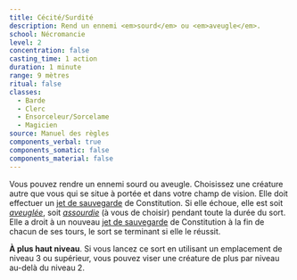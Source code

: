```yaml
---
title: Cécité/Surdité
description: Rend un ennemi <em>sourd</em> ou <em>aveugle</em>.
school: Nécromancie
level: 2
concentration: false
casting_time: 1 action
duration: 1 minute
range: 9 mètres
ritual: false
classes:
  - Barde
  - Clerc
  - Ensorceleur/Sorcelame
  - Magicien
source: Manuel des règles
components_verbal: true
components_somatic: false
components_material: false
---
```

Vous pouvez rendre un ennemi sourd ou aveugle. Choisissez une créature autre que vous qui se situe à portée et dans votre champ de vision. Elle doit effectuer un [jet de sauvegarde](/utiliser-les-caracteristiques/#jets-de-sauvegarde) de Constitution. Si elle échoue, elle est soit [_aveuglée_](/gerer-la-sante-du-personnage/#aveugle), soit [_assourdie_](/gerer-la-sante-du-personnage/#assourdi) (à vous de choisir) pendant toute la durée du sort. Elle a droit à un nouveau [jet de sauvegarde](/utiliser-les-caracteristiques/#jets-de-sauvegarde) de Constitution à la fin de chacun de ses tours, le sort se terminant si elle le réussit.

**À plus haut niveau**. Si vous lancez ce sort en utilisant un emplacement de niveau 3 ou supérieur, vous pouvez viser une créature de plus par niveau au-delà du niveau 2.
